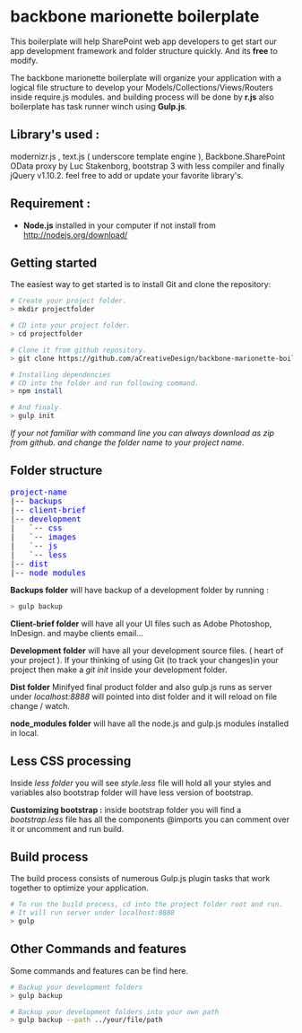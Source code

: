 
backbone marionette boilerplate
====================

This boilerplate will help SharePoint web app developers to get start our app development framework and folder structure quickly. And its **free** to modify.

The backbone marionette boilerplate will organize your application with a logical file structure to develop your Models/Collections/Views/Routers inside require.js modules. and building process will be done by **r.js** also boilerplate has task runner winch using **Gulp.js**.


## Library's used : ##
modernizr.js , text.js ( underscore template engine ), Backbone.SharePoint OData proxy by Luc Stakenborg, bootstrap 3 with less compiler and finally jQuery v1.10.2. feel free to add or update your favorite library's. 


## Requirement : ##

 - **Node.js** installed in your computer if not install from http://nodejs.org/download/


## Getting started ##

The easiest way to get started is to install Git and clone the repository:
``` bash
# Create your project folder.
> mkdir projectfolder

# CD into your project folder.
> cd projectfolder

# Clone it from github repository.
> git clone https://github.com/aCreativeDesign/backbone-marionette-boilerplate

# Installing dependencies
# CD into the folder and run following command.
> npm install

# And finaly.
> gulp init
```

*If your not familiar with command line you can always download as zip from github. and change the folder name to your project name.* 

## Folder structure ##

<pre>
<font color="blue">project-name</font>
|-- <font color="blue">backups</font>
|-- <font color="blue">client-brief</font>
|-- <font color="blue">development</font>
|   `-- <font color="blue">css</font>
|   `-- <font color="blue">images</font>
|   `-- <font color="blue">js</font>
|   `-- <font color="blue">less</font>
|-- <font color="blue">dist</font>
|-- <font color="blue">node_modules</font>
</pre>

**Backups folder**  will have backup of a development folder by running :
``` bash
> gulp backup
```

**Client-brief folder**  will have all your UI files such as Adobe Photoshop, InDesign. and maybe clients email...

**Development folder**  will have all your development source files. ( heart of your project ). If your thinking of using Git (to track your changes)in your project then make a *git init* inside your development folder.

**Dist folder**  Minifyed final product folder and also gulp.js runs as server under *localhost:8888* will pointed into dist folder and it will reload on file change / watch. 

**node_modules folder**  will have all the node.js and gulp.js modules installed in local. 

## Less CSS processing ##

Inside *less folder* you will see *style.less* file will hold all your styles and variables also bootstrap folder will have less version of bootstrap. 

**Customizing bootstrap :**
inside bootstrap folder you will find a *bootstrap.less*  file has all the components @imports you can comment over it or uncomment and run build.


## Build process ##

The build process consists of numerous Gulp.js plugin tasks that work together
to optimize your application.

``` bash
# To run the build process, cd into the project folder root and run.
# It will run server under localhost:8888
> gulp
```

## Other Commands and features ##
Some commands and features can be find here.

``` bash
# Backup your development folders 
> gulp backup

# Backup your development folders into your own path
> gulp backup --path ../your/file/path
```